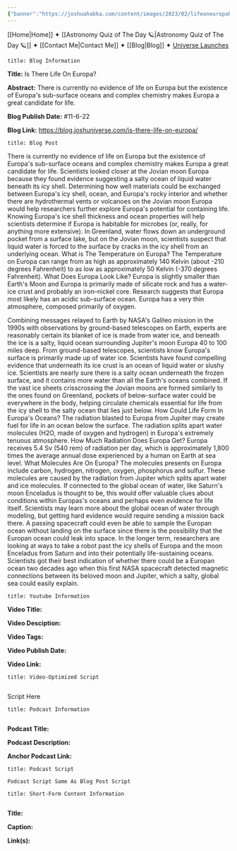 ```yaml
---
{"banner":"https://joshuahabka.com/content/images/2023/02/lifeoneuropaheader-2--1-.webp","banner_x":0.5,"dg-publish":true,"permalink":"/blog/is-there-life-on-europa/","dgPassFrontmatter":true,"noteIcon":"","created":"","updated":""}
---
```




<div class="transclusion internal-embed is-loaded"><div class="markdown-embed">



[[Home\|Home]] ✦ [[Astronomy Quiz of The Day 🪐\|Astronomy Quiz of The Day 🪐]] ✦ [[Contact Me\|Contact Me]] ✦ [[Blog\|Blog]] ✦ [Universe Launches](https://stardashusa.com/)


</div></div>


```ad-info
title: Blog Information
```

**Title:** Is There Life On Europa?

**Abstract:** There is currently no evidence of life on Europa but the existence of Europa's sub-surface oceans and complex chemistry makes Europa a great candidate for life.

**Blog Publish Date:** #11-6-22 

**Blog Link:** https://blog.joshuniverse.com/is-there-life-on-europa/

```ad-abstract
title: Blog Post
```

There is currently no evidence of life on Europa but the existence of Europa's sub-surface oceans and complex chemistry makes Europa a great candidate for life. Scientists looked closer at the Jovian moon Europa because they found evidence suggesting a salty ocean of liquid water beneath its icy shell. Determining how well materials could be exchanged between Europa's icy shell, ocean, and Europa's rocky interior and whether there are hydrothermal vents or volcanoes on the Jovian moon Europa would help researchers further explore Europa's potential for containing life. Knowing Europa's ice shell thickness and ocean properties will help scientists determine if Europa is habitable for microbes (or, really, for anything more extensive). In Greenland, water flows down an underground pocket from a surface lake, but on the Jovian moon, scientists suspect that liquid water is forced to the surface by cracks in the icy shell from an underlying ocean.
What is The Temperature on Europa?
The Temperature on Europa can range from as high as approximately 140 Kelvin (about -210 degrees Fahrenheit) to as low as approximately 50 Kelvin (-370 degrees Fahrenheit).
What Does Europa Look Like?
Europa is slightly smaller than Earth's Moon and Europa is primarily made of silicate rock and has a water-ice crust and probably an iron–nickel core. Research suggests that Europa most likely has an acidic sub-surface ocean. Europa has a very thin atmosphere, composed primarily of oxygen.

Combining messages relayed to Earth by NASA's Galileo mission in the 1990s with observations by ground-based telescopes on Earth, experts are reasonably certain its blanket of ice is made from water ice, and beneath the ice is a salty, liquid ocean surrounding Jupiter's moon Europa 40 to 100 miles deep. From ground-based telescopes, scientists know Europa's surface is primarily made up of water ice. Scientists have found compelling evidence that underneath its ice crust is an ocean of liquid water or slushy ice. Scientists are nearly sure there is a salty ocean underneath the frozen surface, and it contains more water than all the Earth's oceans combined. If the vast ice sheets crisscrossing the Jovian moons are formed similarly to the ones found on Greenland, pockets of below-surface water could be everywhere in the body, helping circulate chemicals essential for life from the icy shell to the salty ocean that lies just below.
How Could Life Form In Europa's Oceans?
The radiation blasted to Europa from Jupiter may create fuel for life in an ocean below the surface. The radiation splits apart water molecules (H2O, made of oxygen and hydrogen) in Europa's extremely tenuous atmosphere.
How Much Radiation Does Europa Get?
Europa receives 5.4 Sv (540 rem) of radiation per day, which is approximately 1,800 times the average annual dose experienced by a human on Earth at sea level.
What Molecules Are On Europa?
The molecules presents on Europa include carbon, hydrogen, nitrogen, oxygen, phosphorus and sulfur. These molecules are caused by the radiation from Jupiter which splits apart water and ice molecules.
If connected to the global ocean of water, like Saturn's moon Enceladus is thought to be, this would offer valuable clues about conditions within Europas's oceans and perhaps even evidence for life itself. Scientists may learn more about the global ocean of water through modeling, but getting hard evidence would require sending a mission back there. A passing spacecraft could even be able to sample the Europan ocean without landing on the surface since there is the possibility that the Europan ocean could leak into space. In the longer term, researchers are looking at ways to take a robot past the icy shells of Europa and the moon Enceladus from Saturn and into their potentially life-sustaining oceans.
Scientists got their best indication of whether there could be a Europan ocean two decades ago when this first NASA spacecraft detected magnetic connections between its beloved moon and Jupiter, which a salty, global sea could easily explain.

```ad-info
title: Youtube Information
```

**Video Title:**

**Video Desciption:**

**Video Tags:**

**Video Publish Date:**

**Video Link:**

```ad-abstract
title: Video-Optimized Script


```

Script Here

```ad-info
title: Podcast Information


```

**Podcast Title:**

**Podcast Description:**

**Anchor Podcast Link:**

```ad-info
title: Podcast Script

Podcast Script Same As Blog Post Script

```


```ad-info
title: Short-Form Content Information


```

**Title:**

**Caption:**

**Link(s):**


